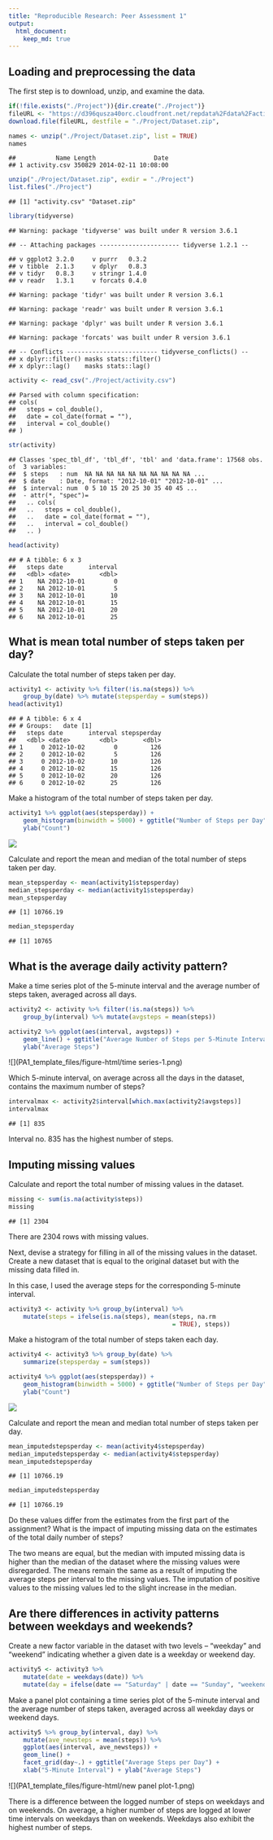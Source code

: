 ```yaml
---
title: "Reproducible Research: Peer Assessment 1"
output: 
  html_document:
    keep_md: true
---
```



## Loading and preprocessing the data

The first step is to download, unzip, and examine the data.


```r
if(!file.exists("./Project")){dir.create("./Project")}
fileURL <- "https://d396qusza40orc.cloudfront.net/repdata%2Fdata%2Factivity.zip"
download.file(fileURL, destfile = "./Project/Dataset.zip",              method = "curl")
```


```r
names <- unzip("./Project/Dataset.zip", list = TRUE)
names
```

```
##           Name Length                Date
## 1 activity.csv 350829 2014-02-11 10:08:00
```


```r
unzip("./Project/Dataset.zip", exdir = "./Project")
list.files("./Project") 
```

```
## [1] "activity.csv" "Dataset.zip"
```


```r
library(tidyverse)
```

```
## Warning: package 'tidyverse' was built under R version 3.6.1
```

```
## -- Attaching packages ---------------------- tidyverse 1.2.1 --
```

```
## v ggplot2 3.2.0     v purrr   0.3.2
## v tibble  2.1.3     v dplyr   0.8.3
## v tidyr   0.8.3     v stringr 1.4.0
## v readr   1.3.1     v forcats 0.4.0
```

```
## Warning: package 'tidyr' was built under R version 3.6.1
```

```
## Warning: package 'readr' was built under R version 3.6.1
```

```
## Warning: package 'dplyr' was built under R version 3.6.1
```

```
## Warning: package 'forcats' was built under R version 3.6.1
```

```
## -- Conflicts ------------------------- tidyverse_conflicts() --
## x dplyr::filter() masks stats::filter()
## x dplyr::lag()    masks stats::lag()
```

```r
activity <- read_csv("./Project/activity.csv")
```

```
## Parsed with column specification:
## cols(
##   steps = col_double(),
##   date = col_date(format = ""),
##   interval = col_double()
## )
```

```r
str(activity)
```

```
## Classes 'spec_tbl_df', 'tbl_df', 'tbl' and 'data.frame':	17568 obs. of  3 variables:
##  $ steps   : num  NA NA NA NA NA NA NA NA NA NA ...
##  $ date    : Date, format: "2012-10-01" "2012-10-01" ...
##  $ interval: num  0 5 10 15 20 25 30 35 40 45 ...
##  - attr(*, "spec")=
##   .. cols(
##   ..   steps = col_double(),
##   ..   date = col_date(format = ""),
##   ..   interval = col_double()
##   .. )
```

```r
head(activity)
```

```
## # A tibble: 6 x 3
##   steps date       interval
##   <dbl> <date>        <dbl>
## 1    NA 2012-10-01        0
## 2    NA 2012-10-01        5
## 3    NA 2012-10-01       10
## 4    NA 2012-10-01       15
## 5    NA 2012-10-01       20
## 6    NA 2012-10-01       25
```

## What is mean total number of steps taken per day?

Calculate the total number of steps taken per day. 


```r
activity1 <- activity %>% filter(!is.na(steps)) %>% 
    group_by(date) %>% mutate(stepsperday = sum(steps))
head(activity1)
```

```
## # A tibble: 6 x 4
## # Groups:   date [1]
##   steps date       interval stepsperday
##   <dbl> <date>        <dbl>       <dbl>
## 1     0 2012-10-02        0         126
## 2     0 2012-10-02        5         126
## 3     0 2012-10-02       10         126
## 4     0 2012-10-02       15         126
## 5     0 2012-10-02       20         126
## 6     0 2012-10-02       25         126
```

Make a histogram of the total number of steps taken per day.


```r
activity1 %>% ggplot(aes(stepsperday)) + 
    geom_histogram(binwidth = 5000) + ggtitle("Number of Steps per Day") + xlab("Steps") + 
    ylab("Count")
```

![](PA1_template_files/figure-html/histogram-1.png)<!-- -->

Calculate and report the mean and median of the total number of steps taken per day. 


```r
mean_stepsperday <- mean(activity1$stepsperday)
median_stepsperday <- median(activity1$stepsperday)
mean_stepsperday
```

```
## [1] 10766.19
```

```r
median_stepsperday
```

```
## [1] 10765
```

## What is the average daily activity pattern?

Make a time series plot of the 5-minute interval and the average number of steps taken, averaged across all days. 


```r
activity2 <- activity %>% filter(!is.na(steps)) %>% 
    group_by(interval) %>% mutate(avgsteps = mean(steps))
```

```r
activity2 %>% ggplot(aes(interval, avgsteps)) + 
    geom_line() + ggtitle("Average Number of Steps per 5-Minute Interval") + xlab("5-Minute Intervals") + 
    ylab("Average Steps")
```

![](PA1_template_files/figure-html/time series-1.png)<!-- -->

Which 5-minute interval, on average across all the days in the dataset, contains the maximum number of steps? 


```r
intervalmax <- activity2$interval[which.max(activity2$avgsteps)]
intervalmax
```

```
## [1] 835
```

Interval no. 835 has the highest number of steps.

## Imputing missing values

Calculate and report the total number of missing values in the dataset.


```r
missing <- sum(is.na(activity$steps))
missing
```

```
## [1] 2304
```

There are 2304 rows with missing values. 

Next, devise a strategy for filling in all of the missing values in the dataset. Create a new dataset that is equal to the original dataset but with the missing data filled in. 

In this case, I used the average steps for the corresponding 5-minute interval. 


```r
activity3 <- activity %>% group_by(interval) %>% 
    mutate(steps = ifelse(is.na(steps), mean(steps, na.rm 
                                             = TRUE), steps))
```

Make a histogram of the total number of steps taken each day. 


```r
activity4 <- activity3 %>% group_by(date) %>% 
    summarize(stepsperday = sum(steps)) 
```

```r
activity4 %>% ggplot(aes(stepsperday)) + 
    geom_histogram(binwidth = 5000) + ggtitle("Number of Steps per Day") + xlab("Steps") + 
    ylab("Count")
```

![](PA1_template_files/figure-html/histogram2-1.png)<!-- -->

Calculate and report the mean and median total number of steps taken per day. 


```r
mean_imputedstepsperday <- mean(activity4$stepsperday)
median_imputedstepsperday <- median(activity4$stepsperday)
mean_imputedstepsperday
```

```
## [1] 10766.19
```

```r
median_imputedstepsperday
```

```
## [1] 10766.19
```

Do these values differ from the estimates from the first part of the assignment? What is the impact of imputing missing data on the estimates of the total daily number of steps?

The two means are equal, but the median with imputed missing data is higher than the median of the dataset where the missing values were disregarded. The means remain the same as a result of imputing the average steps per interval to the missing values. The imputation of positive values to the missing values led to the slight increase in the median. 

## Are there differences in activity patterns between weekdays and weekends?

Create a new factor variable in the dataset with two levels – “weekday” and “weekend” indicating whether a given date is a weekday or weekend day.


```r
activity5 <- activity3 %>% 
    mutate(date = weekdays(date)) %>% 
    mutate(day = ifelse(date == "Saturday" | date == "Sunday", "weekend", "weekday") %>% as.factor())
```

Make a panel plot containing a time series plot of the 5-minute interval and the average number of steps taken, averaged across all weekday days or weekend days. 


```r
activity5 %>% group_by(interval, day) %>% 
    mutate(ave_newsteps = mean(steps)) %>% 
    ggplot(aes(interval, ave_newsteps)) + 
    geom_line() +
    facet_grid(day~.) + ggtitle("Average Steps per Day") +
    xlab("5-Minute Interval") + ylab("Average Steps")
```

![](PA1_template_files/figure-html/new panel plot-1.png)<!-- -->

There is a difference between the logged number of steps on weekdays and on weekends. On average, a higher number of steps are logged at lower time intervals on weekdays than on weekends. Weekdays also exhibit the highest number of steps.  
